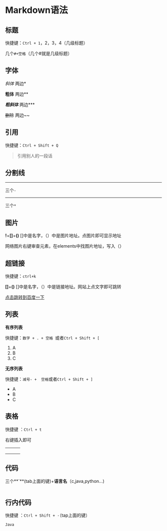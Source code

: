# Markdown语法

## 标题

快捷键：`Ctrl + 1`，2，3，4（几级标题）

几个`#+空格`（几个#就是几级标题）



## 字体

*斜体*         两边*

**粗体**         两边**

***粗斜体***     两边***

~~删除~~         两边~~



## 引用

快捷键：`Ctrl + Shift + Q`

> 引用别人的一段话               





## 分割线

---

三个`-`

***

三个`*`



## 图片        

**!**+**[]**+**()**  []中是名字，（）中是图片地址。点图片即可显示地址

网络图片右键审查元素，在elements中找图片地址，写入（）



## 超链接

快捷键：`ctrl+k`

**[]**+**()**  []中是名字，（）中是链接地址。网站上点文字即可跳转

[点击跳转到百度一下](www.baidu.com)



## 列表

**有序列表**

快捷键：`数字 + . + 空格 `或者`Ctrl + Shift + [`

1. A
2. B
3. C      

**无序列表**

快捷键：`减号- +  空格`或者`Ctrl + Shift + ]`

- A
- B
- C     



## 表格

快捷键 ：`Ctrl + t`

右键插入即可

|      |      |      |
| ---- | ---- | ---- |
|      |      |      |
|      |      |      |
|      |      |      |





## 代码

三个**`**(tab上面的键)+**语言名**（c,java,python...)

```java

```



## 行内代码

快捷键 ：`Ctrl + Shift + ·`（tap上面的键）

`Java`